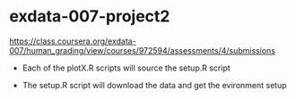 exdata-007-project2
===================

https://class.coursera.org/exdata-007/human_grading/view/courses/972594/assessments/4/submissions

- Each of the plotX.R scripts will source the setup.R script

- The setup.R script will download the data and get the evironment setup
